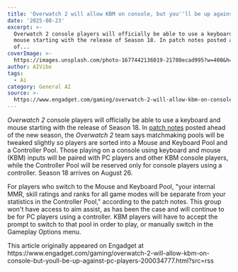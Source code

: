 ```yaml
---
title: 'Overwatch 2 will allow KBM on console, but you''ll be up against PC players'
date: '2025-08-23'
excerpt: >-
  Overwatch 2 console players will officially be able to use a keyboard and
  mouse starting with the release of Season 18. In patch notes posted ahead
  of...
coverImage: >-
  https://images.unsplash.com/photo-1677442136019-21780ecad995?w=400&h=200&fit=crop&auto=format
author: AIVibe
tags:
  - Ai
category: General AI
source: >-
  https://www.engadget.com/gaming/overwatch-2-will-allow-kbm-on-console-but-youll-be-up-against-pc-players-200034777.html?src=rss
---
```

<p><em>Overwatch 2</em> console players will officially be able to use a keyboard and mouse starting with the release of Season 18. In <a data-i13n="elm:context_link;elmt:doNotAffiliate;cpos:1;pos:1" class="no-affiliate-link" href="https://us.forums.blizzard.com/en/overwatch/t/overwatch-2-retail-patch-notes-%E2%80%93-august-26-2025/977669"><ins>patch notes</ins></a> posted ahead of the new season, the <em>Overwatch 2</em> team says matchmaking pools will be tweaked slightly so players are sorted into a Mouse and Keyboard Pool and a Controller Pool. Those playing on a console using keyboard and mouse (KBM) inputs will be paired with PC players and other KBM console players, while the Controller Pool will be reserved only for console players using a controller. Season 18 arrives on August 26.</p>
<p>For players who switch to the Mouse and Keyboard Pool, &quot;your internal MMR, skill ratings and ranks for all game modes will be separate from your statistics in the Controller Pool,&quot; according to the patch notes. This group won&#39;t have access to aim assist, as has been the case and will continue to be for PC players using a controller. KBM players will have to accept the prompt to switch to that pool in order to play, or manually switch in the Gameplay Options menu.</p>
<span id="end-legacy-contents"></span>This article originally appeared on Engadget at https://www.engadget.com/gaming/overwatch-2-will-allow-kbm-on-console-but-youll-be-up-against-pc-players-200034777.html?src=rss
